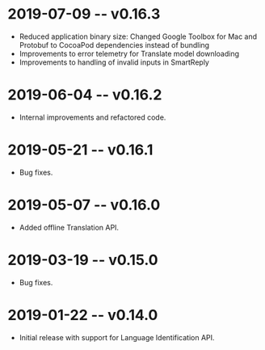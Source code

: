 # 2019-07-09 -- v0.16.3
- Reduced application binary size: Changed Google Toolbox for Mac and Protobuf
  to CocoaPod dependencies instead of bundling
- Improvements to error telemetry for Translate model downloading
- Improvements to handling of invalid inputs in SmartReply

# 2019-06-04 -- v0.16.2
- Internal improvements and refactored code.

# 2019-05-21 -- v0.16.1
- Bug fixes.

# 2019-05-07 -- v0.16.0
- Added offline Translation API.

# 2019-03-19 -- v0.15.0
- Bug fixes.

# 2019-01-22 -- v0.14.0
- Initial release with support for Language Identification API.
